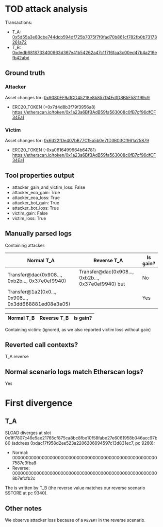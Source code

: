 # TOD attack analysis

Transactions:
- T_A: [0x5d55a3e83cbe744dcb594df725b7075f7f0fad70b861cf782fb0b73173261a72](https://etherscan.io/tx/0x5d55a3e83cbe744dcb594df725b7075f7f0fad70b861cf782fb0b73173261a72)
- T_B: [0xdedb6818733400663d367e41b54262a47c117f6faa3c00ed47b4a216efb42abd](https://etherscan.io/tx/0xdedb6818733400663d367e41b54262a47c117f6faa3c00ed47b4a216efb42abd)

## Ground truth

### Attacker
Asset changes for: [0x9080EF9a1CD45218e8b857D4EdfD8B5F581199c9](https://etherscan.io/address/0x9080EF9a1CD45218e8b857D4EdfD8B5F581199c9)
- ERC20_TOKEN (+0x7d4d8b3f79f3956a8) https://etherscan.io/token/0x1a23a6BfBAdB59fa563008c0fB7cf96dfCF34Ea1


### Victim
Asset changes for: [0x6d22fDe407bB77C1Ea5b0e7fD3B03Cf961a25879](https://etherscan.io/address/0x6d22fDe407bB77C1Ea5b0e7fD3B03Cf961a25879)
- ERC20_TOKEN (-0xa0616499664b64781) https://etherscan.io/token/0x1a23a6BfBAdB59fa563008c0fB7cf96dfCF34Ea1


## Tool properties output

- attacker_gain_and_victim_loss: False
- attacker_eoa_gain: True
- attacker_eoa_loss: True
- attacker_bot_gain: True
- attacker_bot_loss: True
- victim_gain: False
- victim_loss: True

## Manually parsed logs

Containing attacker:

| Normal T_A                                           | Reverse T_A                                                   | Is gain? |
|------------------------------------------------------|---------------------------------------------------------------|----------|
| Transfer@dac(0x908..., 0xb2b..., 0x37e0ef9940)       | Transfer@dac(0x908..., 0xb2b..., 0x37e0ef9940) but <reverted> | No       |
| Transfer@1a2(0x0..., 0x908..., 0x3dd668881ed08e3e05) | <reverted>                                                    | Yes      |

| Normal T_B | Reverse T_B | Is gain? |
|------------|-------------|----------|

Containing victim: (ignored, as we also reported victim loss without gain)


## Reverted call contexts?

T_A reverse

## Normal scenario logs match Etherscan logs?

Yes

# First divergence

## T_A

SLOAD diverges at slot 0x1ff7807c49e5ae21765cf875ca8bc8fbe10f58fabe27e6061958b046acc97b80 (address 0xdac17f958d2ee523a2206206994597c13d831ec7, pc 9260):
- Normal: 0000000000000000000000000000000000000000000000000000007587e3fba8
- Reverse: 0000000000000000000000000000000000000000000000000000008b7efcfb2c

The is written by T_B (the reverse value matches our reverse scenario SSTORE at pc 9340).

## Other notes

We observe attacker loss because of a `REVERT` in the reverse scenario.